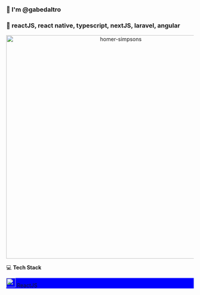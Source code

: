 ### 👋 I'm @gabedaltro
### 👀 reactJS, react native, typescript, nextJS, laravel, angular


<p align="center">
 <img src="https://pngimg.com/uploads/simpsons/simpsons_PNG8.png" alt="homer-simpsons" height="600">
</p>

💻 <strong>Tech Stack</strong>

<p style="background-color: blue">
 <img src="https://cdn-media-1.freecodecamp.org/images/1*jnqXL4Q-iW0qxodFDTxyFQ.jpeg" alt="react" width="25">
 ReactJS
</p>
